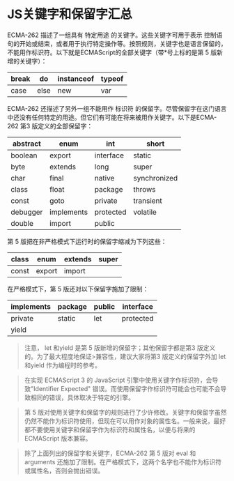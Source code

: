 # JS关键字和保留字汇总

ECMA-262 描述了一组具有 特定用途 的关键字。这些关键字可用于表示 控制语句的开始或结束，或者用于执行特定操作等。按照规则，关键字也是语言保留的，不能用作标识符。以下就是ECMAScript的全部关键字（带*号上标的是第 5 版新增的关键字）：

| break | do   | instanceof | typeof |
|-------|------|------------|--------|
| case  | else | new        | var    |



ECMA-262 还描述了另外一组不能用作 标识符 的保留字。尽管保留字在这门语言中还没有任何特定的用途。但它们有可能在将来被用作关键字。以下是ECMA-262 第3 版定义的全部保留字：

| abstract | enum       | int       | short        |
| -------- | ---------- | --------- | ------------ |
| boolean  | export     | interface | static       |
| byte     | extends    | long      | super        |
| char     | final      | native    | synchronized |
| class    | float      | package   | throws       |
| const    | goto       | private   | transient    |
| debugger | implements | protected | volatile     |
| double   | import     | public    |              |



第 5 版把在非严格模式下运行时的保留字缩减为下列这些：

| class | enum   | extends | super |
| ----- | ------ | ------- | ----- |
| const | export | import  |       |



在严格模式下，第 5 版还对以下保留字施加了限制：

| implements | package | public | interface |
| ---------- | ------- | ------ | --------- |
| private    | static  | let    | protected |
| yield      |         |        |           |



> 注意， let 和yield 是第 5 版新增的保留字；其他保留字都是第3 版定义的。为了最大程度地保证>兼容性，建议大家将第3 版定义的保留字外加 let 和yield 作为编程时的参考。

> 在实现 ECMAScript 3 的 JavaScript 引擎中使用关键字作标识符，会导致"Identifier Expected" 错误。而使用保留字作标识符可能会也可能不会导致相同的错误，具体取决于特定的引擎。

> 第 5 版对使用关键字和保留字的规则进行了少许修改。关键字和保留字虽然仍然不能作为标识符使用，但现在可以用作对象的属性名。一般来说，最好都不要使用关键字和保留字作为标识符和属性名，以便与将来的ECMAScript 版本兼容。

> 除了上面列出的保留字和关键字，ECMA-262 第 5 版对 eval 和 arguments 还施加了限制。在严格模式下，这两个名字也不能作为标识符或属性名，否则会抛出错误。